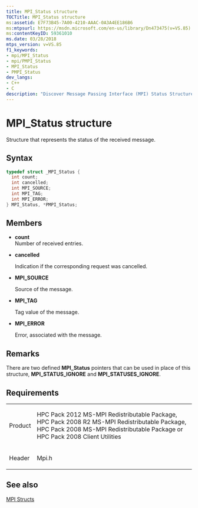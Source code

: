 ```yaml
---
title: MPI_Status structure
TOCTitle: MPI_Status structure
ms:assetid: E7F73B45-7A00-4210-AAAC-0A3A4EE186B6
ms:mtpsurl: https://msdn.microsoft.com/en-us/library/Dn473475(v=VS.85)
ms:contentKeyID: 59361010
ms.date: 03/28/2018
mtps_version: v=VS.85
f1_keywords:
- mpi/MPI_Status
- mpi/PMPI_Status
- MPI_Status
- PMPI_Status
dev_langs:
- C++
- C
description: "Discover Message Passing Interface (MPI) Status Structure: Learn syntax, members, and usage for efficient communication in Microsoft HPC Pack."
---
```


# MPI\_Status structure

Structure that represents the status of the received message.

## Syntax

``` c++
typedef struct _MPI_Status {
  int count;
  int cancelled;
  int MPI_SOURCE;
  int MPI_TAG;
  int MPI_ERROR;
} MPI_Status, *PMPI_Status;
```

## Members

  - **count**  
    Number of received entries.

  - **cancelled**
    
    Indication if the corresponding request was cancelled.

  - **MPI\_SOURCE**
    
    Source of the message.

  - **MPI\_TAG**
    
    Tag value of the message.

  - **MPI\_ERROR**
    
    Error, associated with the message.

## Remarks

There are two defined **MPI\_Status** pointers that can be used in place of this structure, **MPI\_STATUS\_IGNORE** and **MPI\_STATUSES\_IGNORE**.

## Requirements

<table>
<colgroup>
<col  />
<col  />
</colgroup>
<tbody>
<tr class="odd">
<td><p>Product</p></td>
<td><p>HPC Pack 2012 MS-MPI Redistributable Package, HPC Pack 2008 R2 MS-MPI Redistributable Package, HPC Pack 2008 MS-MPI Redistributable Package or HPC Pack 2008 Client Utilities</p></td>
</tr>
<tr class="even">
<td><p>Header</p></td>
<td>Mpi.h</td>
</tr>
</tbody>
</table>


## See also

[MPI Structs](mpi-structs.md)

